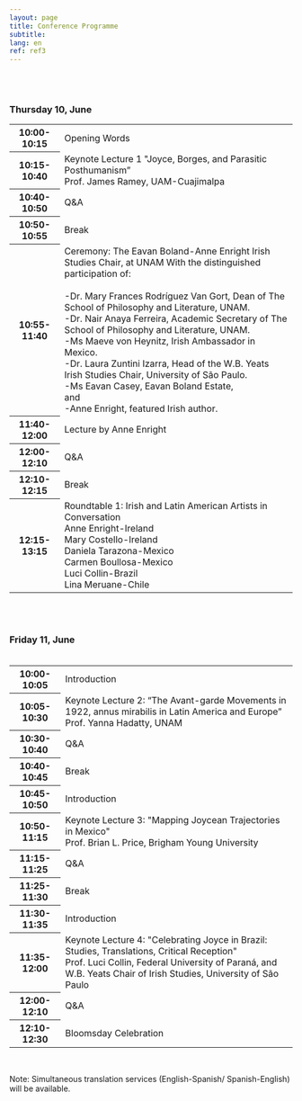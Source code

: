 ```yaml
---
layout: page
title: Conference Programme
subtitle:
lang: en
ref: ref3
---
```


<body>
<br>
<br>
<h3>Thursday 10, June<br></h3>
  <table>
    <tr>
      <th>10:00-10:15</th>
      <td colspan="4" rowspan="1">Opening Words</td>
    </tr>
    <tr>
      <th>10:15-10:40</th>
      <td colspan="4" rowspan="1">Keynote Lecture 1<span>
      "Joyce, Borges, and Parasitic Posthumanism”<br>
      Prof. James Ramey, UAM-Cuajimalpa</span></td>
    </tr>
    <tr>
      <th>10:40-10:50</th>
      <td colspan="4">Q&A</td>
    </tr>
    <tr>
      <th>10:50-10:55</th>
      <td colspan="4">Break</td>
    </tr>
    <tr>
      <th>10:55-11:40</th>
      <td rowspan="1">Ceremony: The Eavan Boland-Anne Enright Irish Studies Chair, at UNAM
      <span>
      With the distinguished participation of:<br><br>
      -Dr. Mary Frances Rodríguez Van Gort, Dean of The School of Philosophy and Literature, UNAM.<br>
      -Dr. Nair Anaya Ferreira, Academic Secretary of The School of Philosophy and Literature, UNAM.<br>
      -Ms Maeve von Heynitz, Irish Ambassador in Mexico.<br>
      -Dr. Laura Zuntini Izarra, Head of the W.B. Yeats Irish Studies Chair, University of São Paulo.<br>
      -Ms Eavan Casey, Eavan Boland Estate,<br>
      and<br>
      -Anne Enright, featured Irish author.
      </span></td>
    </tr>
    <tr>
      <th>11:40-12:00</th>
      <td rowspan="1">Lecture by Anne Enright</td>
    </tr>
    <tr>
      <th>12:00-12:10</th>
      <td rowspan="1">Q&A</td>
    </tr>
    <tr>
      <th>12:10-12:15</th>
      <td rowspan="1">Break</td>
    </tr>
    <tr>
      <th>12:15-13:15</th>
      <td rowspan="1">Roundtable 1: Irish and Latin American Artists in Conversation<br>
      <span>Anne Enright-Ireland<br>
      Mary Costello-Ireland<br>
      Daniela Tarazona-Mexico<br>
      Carmen Boullosa-Mexico<br>
      Luci Collin-Brazil<br>
      Lina Meruane-Chile</span></td>
    </tr>
</table>
<br><br>
<h3>Friday 11, June<br><br></h3>
<table>
  <tr>
    <th>10:00-10:05</th>
    <td colspan="4" rowspan="1">Introduction</td>
  </tr>
  <tr>
    <th>10:05-10:30</th>
    <td colspan="4" rowspan="1">Keynote Lecture 2:<span>
    “The Avant-garde Movements in 1922, annus mirabilis in Latin America and Europe”<br>
    Prof. Yanna Hadatty, UNAM</span></td>
  </tr>
  <tr>
    <th>10:30-10:40</th>
    <td colspan="4">Q&A</td>
  </tr>
  <tr>
    <th>10:40-10:45</th>
    <td colspan="4">Break</td>
  </tr>
  <tr>
    <th>10:45-10:50</th>
    <td colspan="4">Introduction</td>
  </tr>
  <tr>
    <th>10:50-11:15</th>
    <td rowspan="1">Keynote Lecture 3:<span>
    "Mapping Joycean Trajectories in Mexico"<br>
    Prof. Brian L. Price, Brigham Young University
    </span></td>
  </tr>
  <tr>
    <th>11:15-11:25</th>
    <td colspan="4">Q&A</td>
  </tr>
  <tr>
    <th>11:25-11:30</th>
    <td rowspan="1">Break</td>
  </tr>
  <tr>
    <th>11:30-11:35</th>
    <td rowspan="1">Introduction</td>
  </tr>
  <tr>
    <th>11:35-12:00</th>
    <td rowspan="1">Keynote Lecture 4:<span>
    "Celebrating Joyce in Brazil: Studies, Translations, Critical Reception"<br>
    Prof. Luci Collin, Federal University of Paraná, and W.B. Yeats Chair of Irish Studies, University of São Paulo
    </span></td>
  </tr>
  <tr>
    <th>12:00-12:10</th>
    <td rowspan="1">Q&A</td>
  </tr>
  <tr>
    <th>12:10-12:30</th>
    <td rowspan="1">Bloomsday Celebration</td>
  </tr>
</table>

<br>
<p>Note: Simultaneous translation services (English-Spanish/ Spanish-English) will be available.</p>
  </body>
